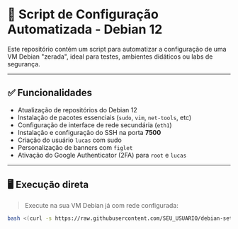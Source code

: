 # 🚀 Script de Configuração Automatizada - Debian 12

Este repositório contém um script para automatizar a configuração de uma VM Debian "zerada", ideal para testes, ambientes didáticos ou labs de segurança.

---

## ✅ Funcionalidades

- Atualização de repositórios do Debian 12
- Instalação de pacotes essenciais (`sudo`, `vim`, `net-tools`, etc)
- Configuração de interface de rede secundária (`eth1`)
- Instalação e configuração do SSH na porta **7500**
- Criação do usuário `lucas` com sudo
- Personalização de banners com `figlet`
- Ativação do Google Authenticator (2FA) para `root` e `lucas`

---

## 🖥️ Execução direta

> Execute na sua VM Debian já com rede configurada:

```bash
bash <(curl -s https://raw.githubusercontent.com/SEU_USUARIO/debian-setup-automatizado/main/configurador.sh)
